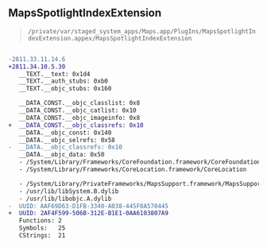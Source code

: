## MapsSpotlightIndexExtension

> `/private/var/staged_system_apps/Maps.app/PlugIns/MapsSpotlightIndexExtension.appex/MapsSpotlightIndexExtension`

```diff

-2811.33.11.14.6
+2811.34.10.5.30
   __TEXT.__text: 0x1d4
   __TEXT.__auth_stubs: 0xb0
   __TEXT.__objc_stubs: 0x160

   __DATA_CONST.__objc_classlist: 0x8
   __DATA_CONST.__objc_catlist: 0x10
   __DATA_CONST.__objc_imageinfo: 0x8
+  __DATA_CONST.__objc_classrefs: 0x10
   __DATA.__objc_const: 0x140
   __DATA.__objc_selrefs: 0x58
-  __DATA.__objc_classrefs: 0x10
   __DATA.__objc_data: 0x50
   - /System/Library/Frameworks/CoreFoundation.framework/CoreFoundation
   - /System/Library/Frameworks/CoreLocation.framework/CoreLocation

   - /System/Library/PrivateFrameworks/MapsSupport.framework/MapsSupport
   - /usr/lib/libSystem.B.dylib
   - /usr/lib/libobjc.A.dylib
-  UUID: AAF69D63-D1FB-3340-A038-445F0A570445
+  UUID: 2AF4F599-506B-312E-B1E1-0AA6103807A9
   Functions: 2
   Symbols:   25
   CStrings:  21

```
